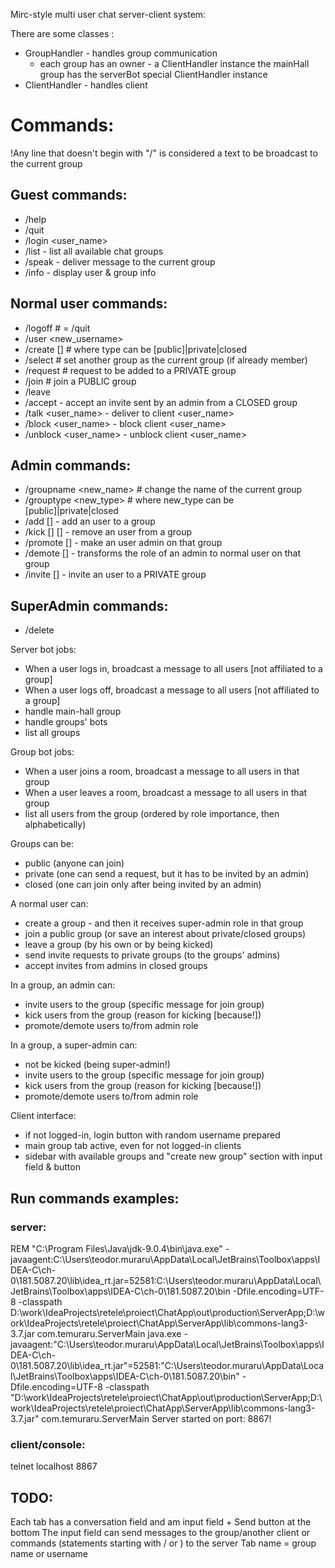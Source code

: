 Mirc-style multi user chat server-client system:

There are some classes :
- GroupHandler - handles group communication
    - each group has an owner - a ClientHandler instance
    the mainHall group has the serverBot special ClientHandler instance
- ClientHandler - handles client

# Commands:
!Any line that doesn't begin with "/" is considered a text to be broadcast to the current group
## Guest commands:
- /help
- /quit
- /login <user_name>
- /list - list all available chat groups
- /speak <message> - deliver message to the current group
- /info - display user & group info
## Normal user commands:
- /logoff # = /quit
- /user <new_username>
- /create <group> [<type>] # where type can be [public]|private|closed
- /select <group> # set another group as the current group (if already member)
- /request <group> # request to be added to a PRIVATE group
- /join <group> # join a PUBLIC group
- /leave <group>
- /accept <group> - accept an invite sent by an admin from a CLOSED group
- /talk <user_name> <message> - deliver <message> to client <user_name>
- /block <user_name> - block client <user_name>
- /unblock <user_name> - unblock client <user_name>
## Admin commands:
- /groupname <new_name> # change the name of the current group
- /grouptype <new_type> # where new_type can be [public]|private|closed
- /add <user> [<group>] - add an user to a group
- /kick <user> [<group>] [<reason>] - remove an user from a group
- /promote <user> [<group>] - make an user admin on that group
- /demote <user> [<group>] - transforms the role of an admin to normal user on that group
- /invite <user> [<group>] - invite an user to a PRIVATE group
## SuperAdmin commands:
- /delete <group>

Server bot jobs:
- When a user logs in, broadcast a message to all users [not affiliated to a group]
- When a user logs off, broadcast a message to all users [not affiliated to a group]
- handle main-hall group
- handle groups' bots
- list all groups

Group bot jobs:
- When a user joins a room, broadcast a message to all users in that group
- When a user leaves a room, broadcast a message to all users in that group
- list all users from the group (ordered by role importance, then alphabetically)

Groups can be:
- public (anyone can join)
- private (one can send a request, but it has to be invited by an admin)
- closed (one can join only after being invited by an admin)

A normal user can:
- create a group - and then it receives super-admin role in that group
- join a public group (or save an interest about private/closed groups)
- leave a group (by his own or by being kicked)
- send invite requests to private groups (to the groups' admins)
- accept invites from admins in closed groups

In a group, an admin can:
- invite users to the group (specific message for join group)
- kick users from the group (reason for kicking [because!])
- promote/demote users to/from admin role

In a group, a super-admin can:
- not be kicked (being super-admin!)
- invite users to the group (specific message for join group)
- kick users from the group (reason for kicking [because!])
- promote/demote users to/from admin role

Client interface:
- if not logged-in, login button with random username prepared
- main group tab active, even for not logged-in clients
- sidebar with available groups and "create new group" section with input field & button


## Run commands examples: 
### server:
REM "C:\Program Files\Java\jdk-9.0.4\bin\java.exe" -javaagent:C:\Users\teodor.muraru\AppData\Local\JetBrains\Toolbox\apps\IDEA-C\ch-0\181.5087.20\lib\idea_rt.jar=52581:C:\Users\teodor.muraru\AppData\Local\JetBrains\Toolbox\apps\IDEA-C\ch-0\181.5087.20\bin -Dfile.encoding=UTF-8 -classpath D:\work\IdeaProjects\retele\proiect\ChatApp\out\production\ServerApp;D:\work\IdeaProjects\retele\proiect\ChatApp\ServerApp\lib\commons-lang3-3.7.jar com.temuraru.ServerMain
java.exe -javaagent:"C:\Users\teodor.muraru\AppData\Local\JetBrains\Toolbox\apps\IDEA-C\ch-0\181.5087.20\lib\idea_rt.jar"=52581:"C:\Users\teodor.muraru\AppData\Local\JetBrains\Toolbox\apps\IDEA-C\ch-0\181.5087.20\bin" -Dfile.encoding=UTF-8 -classpath "D:\work\IdeaProjects\retele\proiect\ChatApp\out\production\ServerApp;D:\work\IdeaProjects\retele\proiect\ChatApp\ServerApp\lib\commons-lang3-3.7.jar" com.temuraru.ServerMain
Server started on port: 8867!
### client/console:
telnet localhost 8867


## TODO:
Each tab has a conversation field and am input field + Send button at the bottom
The input field can send messages to the group/another client or commands (statements starting with / or \) to the server
Tab name = group name or username



